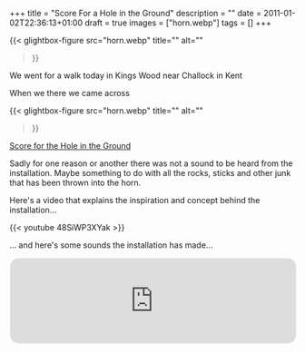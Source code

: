 +++
title = "Score For a Hole in the Ground"
description = ""
date = 2011-01-02T22:36:13+01:00
draft = true
images = ["horn.webp"]
tags = []
+++

{{< glightbox-figure 
   src="horn.webp" 
   title=""
   alt="" 
>}}

We went for a walk today in Kings Wood near Challock in Kent


When we there we came across 

{{< glightbox-figure 
   src="horn.webp" 
   title=""
   alt="" 
>}}


[Score for the Hole in the Ground](http://www.scoreforaholeintheground.org/)

Sadly for one reason or another there was not a sound to be heard from the installation. Maybe something to do with all the rocks, sticks and other junk that has been thrown into the horn.

Here's a video that explains the inspiration and concept behind the installation...

{{< youtube 48SiWP3XYak >}}
<br>

... and here's some sounds the installation has made...
<br>

<iframe 
  src="https://samply.app/embed/QEBxLB6WPJQbJE3Asm9J" 
  frameborder="0"
  allowtransparency="true"
  style="width: 100%; border-radius: 16px; border: 1px solid rgba(255, 255, 255, 0.12)"
></iframe>